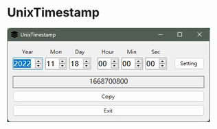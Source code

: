 # UnixTimestamp
![alt text](https://github.com/m5687946568/UnixTimestamp/blob/main/Preview/Preview.jpg?raw=true)
